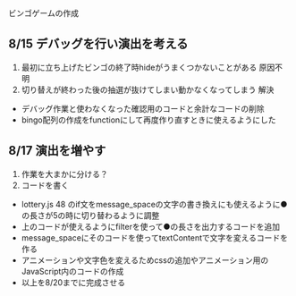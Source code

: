 ビンゴゲームの作成


 ## 8/15 デバッグを行い演出を考える
 
 1. 最初に立ち上げたビンゴの終了時hideがうまくつかないことがある 原因不明
 2. 切り替えが終わった後の抽選が抜けてしまい動かなくなってしまう 解決

- デバッグ作業と使わなくなった確認用のコードと余計なコードの削除
- bingo配列の作成をfunctionにして再度作り直すときに使えるようにした
 
 ## 8/17 演出を増やす 
 1. 作業を大まかに分ける？
 2. コードを書く

 - lottery.js 48 のif文をmessage_spaceの文字の書き換えにも使えるように●の長さが5の時に切り替わるように調整
 - 上のコードが使えるようにfilterを使って●の長さを出力するコードを追加
 - message_spaceにそのコードを使ってtextContentで文字を変えるコードを作る
 - アニメーションや文字色を変えるためcssの追加やアニメーション用のJavaScript内のコードの作成
 - 以上を8/20までに完成させる